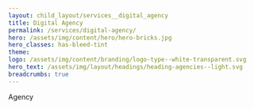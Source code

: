 ```yaml
---
layout: child_layout/services__digital_agency
title: Digital Agency
permalink: /services/digital-agency/
hero: /assets/img/content/hero/hero-bricks.jpg
hero_classes: has-bleed-tint
theme:
logo: /assets/img/content/branding/logo-type--white-transparent.svg
hero_text: /assets/img/layout/headings/heading-agencies--light.svg
breadcrumbs: true
---
```


Agency